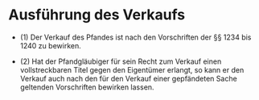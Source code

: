 # Ausführung des Verkaufs

- (1) Der Verkauf des Pfandes ist nach den Vorschriften der §§ 1234 bis 1240 zu bewirken.

- (2) Hat der Pfandgläubiger für sein Recht zum Verkauf einen vollstreckbaren Titel gegen den Eigentümer erlangt, so kann er den Verkauf auch nach den für den Verkauf einer gepfändeten Sache geltenden Vorschriften bewirken lassen.


